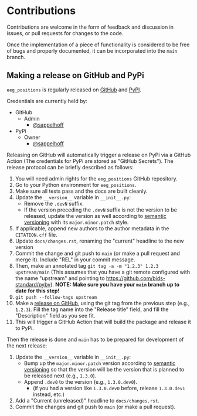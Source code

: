 # Contributions

Contributions are welcome in the form of feedback and discussion in issues,
or pull requests for changes to the code.

Once the implementation of a piece of functionality is considered to be free of
bugs and properly documented, it can be incorporated into the `main` branch.

## Making a release on GitHub and PyPi

`eeg_positions` is regularly released on
[GitHub](https://github.com/sappelhoff/eeg_positions/releases)
and
[PyPI](https://pypi.org/project/eeg_positions/).

Credentials are currently held by:

- GitHub
    - Admin
      - [@sappelhoff](https://github.com/sappelhoff/)
- PyPi
    - Owner
        - [@sappelhoff](https://github.com/sappelhoff/)

Releasing on GitHub will automatically trigger a release on PyPi via a GitHub Action
(The credentials for PyPi are stored as "GitHub Secrets").
The release protocol can be briefly described as follows:

1. You will need admin rights for the `eeg_positions` GitHub repository.
1. Go to your Python environment for `eeg_positions`.
1. Make sure all tests pass and the docs are built cleanly.
1. Update the `__version__` variable in `__init__.py`:
    - Remove the `.devN` suffix.
    - If the version preceding the `.devN` suffix is not the version to be
      released, update the version as well according to
      [semantic versioning](https://semver.org/) with its `major.minor.patch`
      style.
1. If applicable, append new authors to the author metadata in the `CITATION.cff` file.
1. Update `docs/changes.rst`, renaming the "current" headline to the new
   version
1. Commit the change and git push to `main` (or make a pull request and merge it).
   Include "REL" in your commit message.
1. Then, make an annotated tag `git tag -a -m "1.2.3" 1.2.3 upstream/main` (This
   assumes that you have a git remote configured with the name "upstream" and
   pointing to https://github.com/bids-standard/pybv).
   **NOTE: Make sure you have your `main` branch up to date for this step!**
1. `git push --follow-tags upstream`
1. Make a [release on GitHub](https://help.github.com/en/articles/creating-releases),
   using the git tag from the previous step (e.g., `1.2.3`).
   Fill the tag name into the "Release title" field, and fill the "Description" field
   as you see fit.
1. This will trigger a GitHub Action that will build the package and release it to PyPi.

Then the release is done and `main` has to be prepared for development of
the next release:

1. Update the `__version__` variable in `__init__.py`:
    - Bump up the `major.minor.patch` version according to
      [semantic versioning](https://semver.org/) so that the version will be
      the version that is planned to be released next (e.g., `1.3.0`).
    - Append `.dev0` to the version (e.g., `1.3.0.dev0`).
        - (if you had a version like `1.3.0.dev0` before, release `1.3.0.dev1` instead, etc.)
1. Add a "Current (unreleased)" headline to `docs/changes.rst`.
1. Commit the changes and git push to `main` (or make a pull request).

